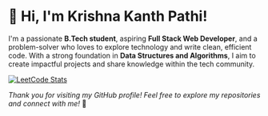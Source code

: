 # 👋 Hi, I'm Krishna Kanth Pathi!

I'm a passionate **B.Tech student**, aspiring **Full Stack Web Developer**, and a problem-solver who loves to explore technology and write clean, efficient code. With a strong foundation in **Data Structures and Algorithms**, I aim to create impactful projects and share knowledge within the tech community.

[![LeetCode Stats](https://leetcard.jacoblin.cool/krishnakanthpathi?theme=dark&ext=heatmap)](https://leetcode.com/krishnakanthpathi/)

*Thank you for visiting my GitHub profile! Feel free to explore my repositories and connect with me!* 🚀


